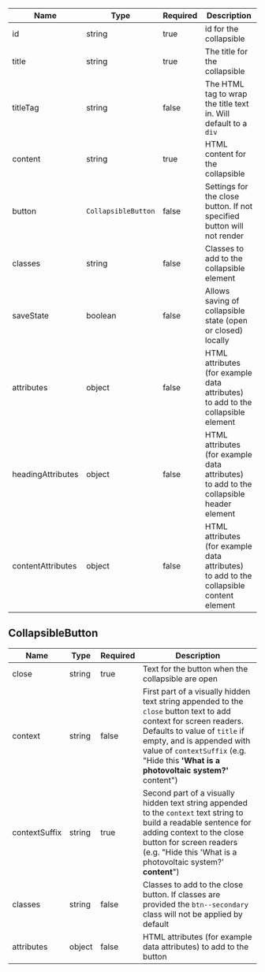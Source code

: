 | Name              | Type                | Required | Description                                                                             |
| ----------------- | ------------------- | -------- | --------------------------------------------------------------------------------------- |
| id                | string              | true     | id for the collapsible                                                                  |
| title             | string              | true     | The title for the collapsible                                                           |
| titleTag          | string              | false    | The HTML tag to wrap the title text in. Will default to a `div`                         |
| content           | string              | true     | HTML content for the collapsible                                                        |
| button            | `CollapsibleButton` | false    | Settings for the close button. If not specified button will not render                  |
| classes           | string              | false    | Classes to add to the collapsible element                                               |
| saveState         | boolean             | false    | Allows saving of collapsible state (open or closed) locally                             |
| attributes        | object              | false    | HTML attributes (for example data attributes) to add to the collapsible element         |
| headingAttributes | object              | false    | HTML attributes (for example data attributes) to add to the collapsible header element  |
| contentAttributes | object              | false    | HTML attributes (for example data attributes) to add to the collapsible content element |

## CollapsibleButton

| Name          | Type   | Required | Description                                                                                                                                                                                                                                                             |
| ------------- | ------ | -------- | ----------------------------------------------------------------------------------------------------------------------------------------------------------------------------------------------------------------------------------------------------------------------- |
| close         | string | true     | Text for the button when the collapsible are open                                                                                                                                                                                                                       |
| context       | string | false    | First part of a visually hidden text string appended to the `close` button text to add context for screen readers. Defaults to value of `title` if empty, and is appended with value of `contextSuffix` (e.g. "Hide this **'What is a photovoltaic system?'** content") |
| contextSuffix | string | true     | Second part of a visually hidden text string appended to the `context` text string to build a readable sentence for adding context to the close button for screen readers (e.g. "Hide this 'What is a photovoltaic system?' **content**")                               |
| classes       | string | false    | Classes to add to the close button. If classes are provided the `btn--secondary` class will not be applied by default                                                                                                                                                   |
| attributes    | object | false    | HTML attributes (for example data attributes) to add to the button                                                                                                                                                                                                      |
